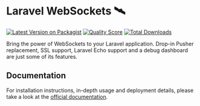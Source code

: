 # Laravel WebSockets 🛰

[![Latest Version on Packagist](https://img.shields.io/packagist/v/bugover/laravel-websocket.svg?style=flat-square)](https://packagist.org/packages/bugover/laravel-websocket)
[![Quality Score](https://img.shields.io/scrutinizer/g/bugover/laravel-websocket.svg?style=flat-square)](https://scrutinizer-ci.com/g/bugover/laravel-websocket)
[![Total Downloads](https://img.shields.io/packagist/dt/bugover/laravel-websocket.svg?style=flat-square)](https://packagist.org/packages/bugover/laravel-websocket)

Bring the power of WebSockets to your Laravel application. Drop-in Pusher replacement, SSL support, Laravel Echo support and a debug dashboard are just some of its features.

## Documentation

For installation instructions, in-depth usage and deployment details, please take a look at the [official documentation](https://docs.beyondco.de/laravel-websockets/).
